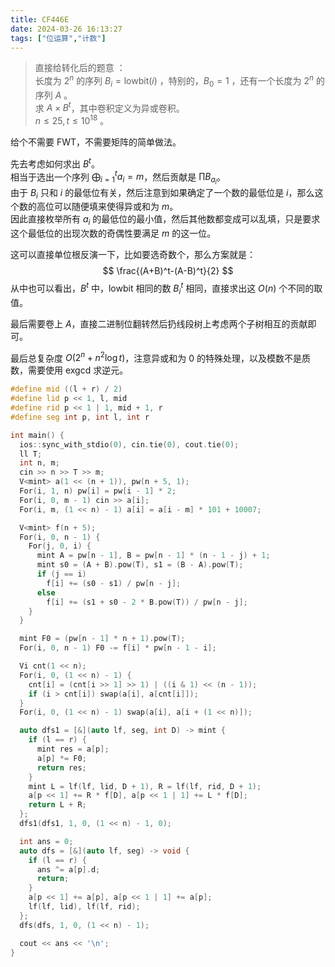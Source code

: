 ```yaml
---
title: CF446E
date: 2024-03-26 16:13:27
tags: ["位运算","计数"]
---
```


> 直接给转化后的题意 ：  
> 长度为 $2^n$  的序列 $B_i=\text{lowbit}(i)$  ，特别的，$B_0=1$ ，还有一个长度为 $2^n$ 的序列 $A$ 。  
> 求 $A\times B^t$，其中卷积定义为异或卷积。  
> $n\le 25,t\le 10^{18}$ 。 

给个不需要 FWT，不需要矩阵的简单做法。

<!--more-->

先去考虑如何求出 $B^t$。  
相当于选出一个序列 $\bigoplus_{i=1}^t a_i=m$，然后贡献是 $\prod B_{a_i}$。  
由于 $B_i$ 只和 $i$ 的最低位有关，然后注意到如果确定了一个数的最低位是 $i$，那么这个数的高位可以随便填来使得异或和为 $m$。  
因此直接枚举所有 $a_i$ 的最低位的最小值，然后其他数都变成可以乱填，只是要求这个最低位的出现次数的奇偶性要满足 $m$ 的这一位。  

这可以直接单位根反演一下，比如要选奇数个，那么方案就是：
$$
\frac{(A+B)^t-(A-B)^t}{2}
$$
从中也可以看出，$B^t$ 中，$\text{lowbit}$ 相同的数 $B^t_i$ 相同，直接求出这 $O(n)$ 个不同的取值。

最后需要卷上 $A$，直接二进制位翻转然后扔线段树上考虑两个子树相互的贡献即可。

最后总复杂度 $O(2^n+n^2\log t)$，注意异或和为 $0$ 的特殊处理，以及模数不是质数，需要使用 $\text{exgcd}$ 求逆元。

```cpp
#define mid ((l + r) / 2)
#define lid p << 1, l, mid
#define rid p << 1 | 1, mid + 1, r
#define seg int p, int l, int r

int main() {
  ios::sync_with_stdio(0), cin.tie(0), cout.tie(0);
  ll T;
  int n, m;
  cin >> n >> T >> m;
  V<mint> a(1 << (n + 1)), pw(n + 5, 1);
  For(i, 1, n) pw[i] = pw[i - 1] * 2;
  For(i, 0, m - 1) cin >> a[i];
  For(i, m, (1 << n) - 1) a[i] = a[i - m] * 101 + 10007;

  V<mint> f(n + 5);
  For(i, 0, n - 1) {
    For(j, 0, i) {
      mint A = pw[n - 1], B = pw[n - 1] * (n - 1 - j) + 1;
      mint s0 = (A + B).pow(T), s1 = (B - A).pow(T);
      if (j == i)
        f[i] += (s0 - s1) / pw[n - j];
      else
        f[i] += (s1 + s0 - 2 * B.pow(T)) / pw[n - j];
    }
  }

  mint F0 = (pw[n - 1] * n + 1).pow(T);
  For(i, 0, n - 1) F0 -= f[i] * pw[n - 1 - i];

  Vi cnt(1 << n);
  For(i, 0, (1 << n) - 1) {
    cnt[i] = (cnt[i >> 1] >> 1) | ((i & 1) << (n - 1));
    if (i > cnt[i]) swap(a[i], a[cnt[i]]);
  }
  For(i, 0, (1 << n) - 1) swap(a[i], a[i + (1 << n)]);

  auto dfs1 = [&](auto lf, seg, int D) -> mint {
    if (l == r) {
      mint res = a[p];
      a[p] *= F0;
      return res;
    }
    mint L = lf(lf, lid, D + 1), R = lf(lf, rid, D + 1);
    a[p << 1] += R * f[D], a[p << 1 | 1] += L * f[D];
    return L + R;
  };
  dfs1(dfs1, 1, 0, (1 << n) - 1, 0);

  int ans = 0;
  auto dfs = [&](auto lf, seg) -> void {
    if (l == r) {
      ans ^= a[p].d;
      return;
    }
    a[p << 1] += a[p], a[p << 1 | 1] += a[p];
    lf(lf, lid), lf(lf, rid);
  };
  dfs(dfs, 1, 0, (1 << n) - 1);

  cout << ans << '\n';
}
```

